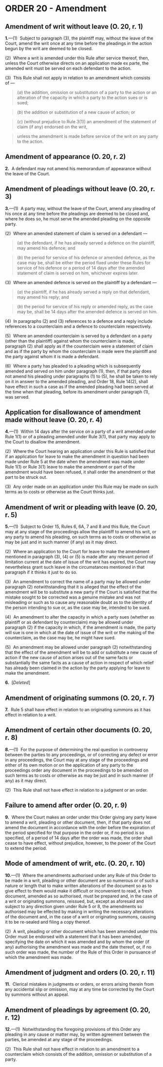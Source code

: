 # ORDER 20 - Amendment

## Amendment of writ without leave (O. 20, r. 1)

**1.**—(1)  Subject to paragraph (3), the plaintiff may, without the leave of the Court, amend the writ once at any time before the pleadings in the action begun by the writ are deemed to be closed.



(2)  Where a writ is amended under this Rule after service thereof, then, unless the Court otherwise directs on an application made ex parte, the amended writ must be served on each defendant to the action.



(3)  This Rule shall not apply in relation to an amendment which consists of —

>(_a_) the addition, omission or substitution of a party to the action or an alteration of the capacity in which a party to the action sues or is sued;

>(_b_) the addition or substitution of a new cause of action; or

>(_c_) (without prejudice to Rule 3(1)) an amendment of the statement of claim (if any) endorsed on the writ,

>unless the amendment is made before service of the writ on any party to the action.

## Amendment of appearance (O. 20, r. 2)

**2.**  A defendant may not amend his memorandum of appearance without the leave of the Court.

## Amendment of pleadings without leave (O. 20, r. 3)

**3.**—(1)  A party may, without the leave of the Court, amend any pleading of his once at any time before the pleadings are deemed to be closed and, where he does so, he must serve the amended pleading on the opposite party.



(2)  Where an amended statement of claim is served on a defendant —

>(_a_) the defendant, if he has already served a defence on the plaintiff, may amend his defence; and

>(_b_) the period for service of his defence or amended defence, as the case may be, shall be either the period fixed under these Rules for service of his defence or a period of 14 days after the amended statement of claim is served on him, whichever expires later.



(3)  Where an amended defence is served on the plaintiff by a defendant —

>(_a_) the plaintiff, if he has already served a reply on that defendant, may amend his reply; and

>(_b_) the period for service of his reply or amended reply, as the case may be, shall be 14 days after the amended defence is served on him.



(4)  In paragraphs (2) and (3) references to a defence and a reply include references to a counterclaim and a defence to counterclaim respectively.



(5)  Where an amended counterclaim is served by a defendant on a party (other than the plaintiff) against whom the counterclaim is made, paragraph (2) shall apply as if the counterclaim were a statement of claim and as if the party by whom the counterclaim is made were the plaintiff and the party against whom it is made a defendant.



(6)  Where a party has pleaded to a pleading which is subsequently amended and served on him under paragraph (1), then, if that party does not amend his pleading under paragraphs (1) to (5), he shall be taken to rely on it in answer to the amended pleading, and Order 18, Rule 14(2), shall have effect in such a case as if the amended pleading had been served at the time when that pleading, before its amendment under paragraph (1), was served.

## Application for disallowance of amendment made without leave (O. 20, r. 4)

**4.**—(1)  Within 14 days after the service on a party of a writ amended under Rule 1(1) or of a pleading amended under Rule 3(1), that party may apply to the Court to disallow the amendment.



(2)  Where the Court hearing an application under this Rule is satisfied that if an application for leave to make the amendment in question had been made under Rule 5 at the date when the amendment was made under Rule 1(1) or Rule 3(1) leave to make the amendment or part of the amendment would have been refused, it shall order the amendment or that part to be struck out.



(3)  Any order made on an application under this Rule may be made on such terms as to costs or otherwise as the Court thinks just.

## Amendment of writ or pleading with leave (O. 20, r. 5)

**5.**—(1)  Subject to Order 15, Rules 6, 6A, 7 and 8 and this Rule, the Court may at any stage of the proceedings allow the plaintiff to amend his writ, or any party to amend his pleading, on such terms as to costs or otherwise as may be just and in such manner (if any) as it may direct.



(2)  Where an application to the Court for leave to make the amendment mentioned in paragraph (3), (4) or (5) is made after any relevant period of limitation current at the date of issue of the writ has expired, the Court may nevertheless grant such leave in the circumstances mentioned in that paragraph if it thinks it just to do so.



(3)  An amendment to correct the name of a party may be allowed under paragraph (2) notwithstanding that it is alleged that the effect of the amendment will be to substitute a new party if the Court is satisfied that the mistake sought to be corrected was a genuine mistake and was not misleading or such as to cause any reasonable doubt as to the identity of the person intending to sue or, as the case may be, intended to be sued.



(4)  An amendment to alter the capacity in which a party sues (whether as plaintiff or as defendant by counterclaim) may be allowed under paragraph (2) if the capacity in which, if the amendment is made, the party will sue is one in which at the date of issue of the writ or the making of the counterclaim, as the case may be, he might have sued.



(5)  An amendment may be allowed under paragraph (2) notwithstanding that the effect of the amendment will be to add or substitute a new cause of action if the new cause of action arises out of the same facts or substantially the same facts as a cause of action in respect of which relief has already been claimed in the action by the party applying for leave to make the amendment.

**6.**  \[_Deleted_\]

## Amendment of originating summons (O. 20, r. 7)

**7.**  Rule 5 shall have effect in relation to an originating summons as it has effect in relation to a writ.

## Amendment of certain other documents (O. 20, r. 8)

**8.**—(1)  For the purpose of determining the real question in controversy between the parties to any proceedings, or of correcting any defect or error in any proceedings, the Court may at any stage of the proceedings and either of its own motion or on the application of any party to the proceedings order any document in the proceedings to be amended on such terms as to costs or otherwise as may be just and in such manner (if any) as it may direct.



(2)  This Rule shall not have effect in relation to a judgment or an order.

## Failure to amend after order (O. 20, r. 9)

**9.**  Where the Court makes an order under this Order giving any party leave to amend a writ, pleading or other document, then, if that party does not amend the document in accordance with the order before the expiration of the period specified for that purpose in the order or, if no period is so specified, of a period of 14 days after the order was made, the order shall cease to have effect, without prejudice, however, to the power of the Court to extend the period.

## Mode of amendment of writ, etc. (O. 20, r. 10)

**10.**—(1)  Where the amendments authorised under any Rule of this Order to be made in a writ, pleading or other document are so numerous or of such a nature or length that to make written alterations of the document so as to give effect to them would make it difficult or inconvenient to read, a fresh document, amended as so authorised, must be prepared and, in the case of a writ or originating summons, reissued, but, except as aforesaid and subject to any direction given under Rule 5 or 8, the amendments so authorised may be effected by making in writing the necessary alterations of the document and, in the case of a writ or originating summons, causing it to be re-sealed and filing a copy thereof.



(2)  A writ, pleading or other document which has been amended under this Order must be endorsed with a statement that it has been amended, specifying the date on which it was amended and by whom the order (if any) authorising the amendment was made and the date thereof, or, if no such order was made, the number of the Rule of this Order in pursuance of which the amendment was made.

## Amendment of judgment and orders (O. 20, r. 11)

**11.**  Clerical mistakes in judgments or orders, or errors arising therein from any accidental slip or omission, may at any time be corrected by the Court by summons without an appeal.

## Amendment of pleadings by agreement (O. 20, r. 12)

**12.**—(1)  Notwithstanding the foregoing provisions of this Order any pleading in any cause or matter may, by written agreement between the parties, be amended at any stage of the proceedings.



(2)  This Rule shall not have effect in relation to an amendment to a counterclaim which consists of the addition, omission or substitution of a party.

